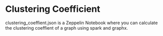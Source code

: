 # Clustering Coefficient

clustering_coeffient.json is a Zeppelin Notebook where you can calculate the clustering coeffient of a graph using spark and graphx.
